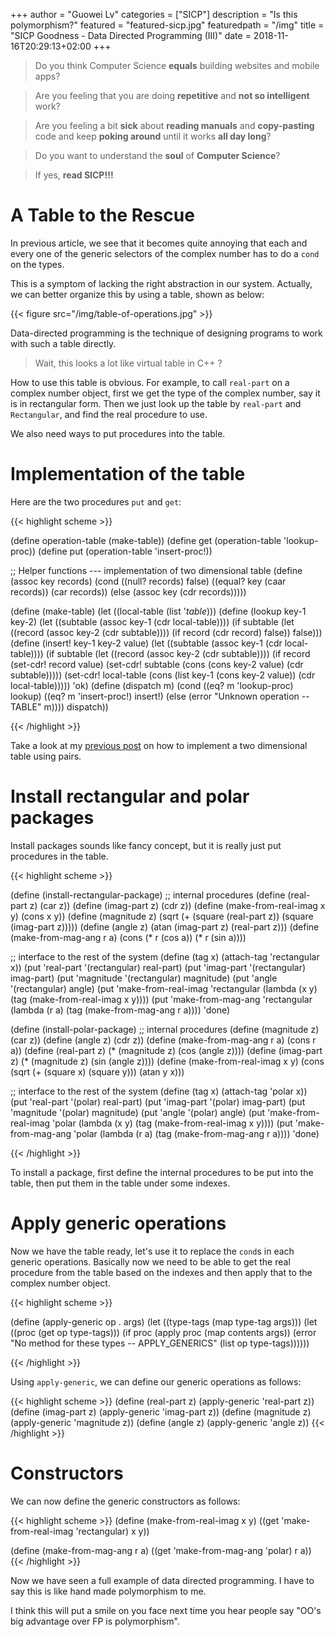 +++
author = "Guowei Lv"
categories = ["SICP"]
description = "Is this polymorphism?"
featured = "featured-sicp.jpg"
featuredpath = "/img"
title = "SICP Goodness - Data Directed Programming (III)"
date = 2018-11-16T20:29:13+02:00
+++

>Do you think Computer Science **equals** building websites and mobile apps? 

>Are you feeling that you are doing **repetitive** and **not so intelligent** work?

>Are you feeling a bit **sick** about **reading manuals** and **copy-pasting** code and keep **poking around** until it works **all day long**? 

>Do you want to understand the **soul** of **Computer Science**?

>If yes, **read SICP!!!**

# A Table to the Rescue

In previous article, we see that it becomes quite annoying that each and every one of the generic selectors of the complex number has to do a `cond` on the types.

This is a symptom of lacking the right abstraction in our system. Actually, we can better organize this by using a table, shown as below:

{{< figure src="/img/table-of-operations.jpg" >}}

Data-directed programming is the technique of designing programs to work with such a table directly.

> Wait, this looks a lot like virtual table in C++ ?

How to use this table is obvious. For example, to call `real-part` on a complex number object, first we get the type of the complex number, say it is in rectangular form. Then we just look up the table by `real-part` and `Rectangular`, and find the real procedure to use.

We also need ways to put procedures into the table.

# Implementation of the table

Here are the two procedures `put` and `get`:

{{< highlight scheme >}}

(define operation-table (make-table))
(define get (operation-table 'lookup-proc))
(define put (operation-table 'insert-proc!))


;; Helper functions --- implementation of two dimensional table
(define (assoc key records)
  (cond ((null? records) false)
        ((equal? key (caar records)) (car records))
        (else (assoc key (cdr records)))))

(define (make-table)
  (let ((local-table (list '*table*)))
    (define (lookup key-1 key-2)
      (let ((subtable (assoc key-1 (cdr local-table))))
        (if subtable
            (let ((record (assoc key-2 (cdr subtable))))
              (if record
                  (cdr record)
                  false))
            false)))
    (define (insert! key-1 key-2 value)
      (let ((subtable (assoc key-1 (cdr local-table))))
        (if subtable
            (let ((record (assoc key-2 (cdr subtable))))
              (if record
                  (set-cdr! record value)
                  (set-cdr! subtable
                            (cons (cons key-2 value)
                                  (cdr subtable)))))
            (set-cdr! local-table
                      (cons (list key-1
                                  (cons key-2 value))
                            (cdr local-table)))))
      'ok)
    (define (dispatch m)
      (cond ((eq? m 'lookup-proc) lookup)
            ((eq? m 'insert-proc!) insert!)
            (else (error "Unknown operation -- TABLE" m))))
    dispatch))

{{< /highlight >}}

Take a look at my [previous post](https://www.lvguowei.me/post/sicp-goodness-mutable-data-2/) on how to implement a two dimensional table using pairs.

# Install rectangular and polar packages

Install packages sounds like fancy concept, but it is really just put procedures in the table.

{{< highlight scheme >}}

(define (install-rectangular-package)
  ;; internal procedures
  (define (real-part z) (car z))
  (define (imag-part z) (cdr z))
  (define (make-from-real-imag x y) (cons x y))
  (define (magnitude z)
    (sqrt (+ (square (real-part z))
             (square (imag-part z)))))
  (define (angle z)
    (atan (imag-part z) (real-part z)))
  (define (make-from-mag-ang r a)
    (cons (* r (cos a)) (* r (sin a))))

  ;; interface to the rest of the system
  (define (tag x) (attach-tag 'rectangular x))
  (put 'real-part '(rectangular) real-part)
  (put 'imag-part '(rectangular) imag-part)
  (put 'magnitude '(rectangular) magnitude)
  (put 'angle '(rectangular) angle)
  (put 'make-from-real-imag 'rectangular
       (lambda (x y) (tag (make-from-real-imag x y))))
  (put 'make-from-mag-ang 'rectangular
       (lambda (r a) (tag (make-from-mag-ang r a))))
  'done)

(define (install-polar-package)
  ;; internal procedures
  (define (magnitude z) (car z))
  (define (angle z) (cdr z))
  (define (make-from-mag-ang r a) (cons r a))
  (define (real-part z)
    (* (magnitude z) (cos (angle z))))
  (define (imag-part z)
    (* (magnitude z) (sin (angle z))))
  (define (make-from-real-imag x y)
    (cons (sqrt (+ (square x) (square y)))
          (atan y x)))

  ;; interface to the rest of the system
  (define (tag x) (attach-tag 'polar x))
  (put 'real-part '(polar) real-part)
  (put 'imag-part '(polar) imag-part)
  (put 'magnitude '(polar) magnitude)
  (put 'angle '(polar) angle)
  (put 'make-from-real-imag 'polar
       (lambda (x y) (tag (make-from-real-imag x y))))
  (put 'make-from-mag-ang 'polar
       (lambda (r a) (tag (make-from-mag-ang r a))))
  'done)

{{< /highlight >}}

To install a package, first define the internal procedures to be put into the table, then put them in the table under some indexes.

# Apply generic operations

Now we have the table ready, let's use it to replace the `cond`s in each generic operations. Basically now we need to be able to get the real procedure from the table based on the indexes and then apply that to the complex number object.

{{< highlight scheme >}}

(define (apply-generic op . args)
  (let ((type-tags (map type-tag args)))
    (let ((proc (get op type-tags)))
      (if proc
          (apply proc (map contents args))
          (error
           "No method for these types -- APPLY_GENERICS"
           (list op type-tags))))))

{{< /highlight >}}

Using `apply-generic`, we can define our generic operations as follows:

{{< highlight scheme >}}
(define (real-part z) (apply-generic 'real-part z))
(define (imag-part z) (apply-generic 'imag-part z))
(define (magnitude z) (apply-generic 'magnitude z))
(define (angle z) (apply-generic 'angle z))
{{< /highlight >}}

# Constructors

We can now define the generic constructors as follows:

{{< highlight scheme >}}
(define (make-from-real-imag x y)
  ((get 'make-from-real-imag 'rectangular) x y))
  
(define (make-from-mag-ang r a)
  ((get 'make-from-mag-ang 'polar) r a))
{{< /highlight >}}

Now we have seen a full example of data directed programming. I have to say this is like hand made polymorphism to me.

I think this will put a smile on you face next time you hear people say "OO's big advantage over FP is polymorphism".


